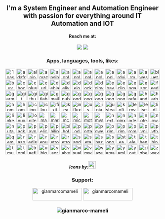 <h2 align="center">I'm a System Engineer and Automation Engineer with passion for everything around IT Automation and IOT</h2>

<h4 align="center">Reach me at:</h4>

<div align="center"> <a href="https://www.linkedin.com/in/gianmarco-mameli" target="_blank"><img src="https://img.shields.io/badge/LinkedIn-0077B5?style=for-the-badge&logo=linkedin&logoColor=white" target="_blank"></a>
<a href="https://github.com/gianmarco-mameli" target="_blank"><img src="https://img.shields.io/badge/GitHub-100000?style=for-the-badge&logo=github&logoColor=white" target="_blank"></a>

<h3 align="center">Apps, languages, tools, likes:</h3>
<p align="center">
<img height="32" width="32" src="https://cdn.simpleicons.org/1password" title="1password"/>
<img height="32" width="32" src="https://cdn.simpleicons.org/adafruit/000/fff" title="adafruit"/>
<img height="32" width="32" src="https://cdn.simpleicons.org/alpinelinux" title="alpinelinux"/>
<img height="32" width="32" src="https://cdn.simpleicons.org/amazon" title="amazon"/>
<img height="32" width="32" src="https://cdn.simpleicons.org/ansible" title="ansible"/>
<img height="32" width="32" src="https://cdn.simpleicons.org/apple/000/fff" title="apple"/>
<img height="32" width="32" src="https://cdn.simpleicons.org/applearcade/000/fff" title="applearcade"/>
<img height="32" width="32" src="https://cdn.simpleicons.org/applemusic" title="applemusic"/>
<img height="32" width="32" src="https://cdn.simpleicons.org/applepay/000/fff" title="applepay"/>
<img height="32" width="32" src="https://cdn.simpleicons.org/appletv/000/fff" title="appletv"/>
<img height="32" width="32" src="https://cdn.simpleicons.org/arduino" title="arduino"/>
<img height="32" width="32" src="https://cdn.simpleicons.org/arm" title="arm"/>
<img height="32" width="32" src="https://cdn.simpleicons.org/awesomelists" title="awesomelists"/>
<img height="32" width="32" src="https://cdn.simpleicons.org/bluetooth" title="bluetooth"/>
<img height="32" width="32" src="https://cdn.simpleicons.org/buymeacoffee" title="buymeacoffee"/>
<img height="32" width="32" src="https://cdn.simpleicons.org/chocolatey" title="chocolatey"/>
<img height="32" width="32" src="https://cdn.simpleicons.org/cplusplus" title="cplusplus"/>
<img height="32" width="32" src="https://cdn.simpleicons.org/curl" title="curl"/>
<img height="32" width="32" src="https://cdn.simpleicons.org/debian" title="debian"/>
<img height="32" width="32" src="https://cdn.simpleicons.org/deliveroo" title="deliveroo"/>
<img height="32" width="32" src="https://cdn.simpleicons.org/delonghi" title="delonghi"/>
<img height="32" width="32" src="https://cdn.simpleicons.org/docker" title="docker"/>
<img height="32" width="32" src="https://cdn.simpleicons.org/dolby/000/fff" title="dolby"/>
<img height="32" width="32" src="https://cdn.simpleicons.org/ebay" title="ebay"/>
<img height="32" width="32" src="https://cdn.simpleicons.org/eclipsemosquitto" title="eclipsemosquitto"/>
<img height="32" width="32" src="https://cdn.simpleicons.org/engadget/000/fff" title="engadget"/>
<img height="32" width="32" src="https://cdn.simpleicons.org/espressif" title="espressif"/>
<img height="32" width="32" src="https://cdn.simpleicons.org/feedly" title="feedly"/>
<img height="32" width="32" src="https://cdn.simpleicons.org/garmin/000/fff" title="garmin"/>
<img height="32" width="32" src="https://cdn.simpleicons.org/git" title="git"/>
<img height="32" width="32" src="https://cdn.simpleicons.org/github/000/fff" title="github"/>
<img height="32" width="32" src="https://cdn.simpleicons.org/gitlab" title="gitlab"/>
<img height="32" width="32" src="https://cdn.simpleicons.org/gmail" title="gmail"/>
<img height="32" width="32" src="https://cdn.simpleicons.org/gnubash" title="gnubash"/>
<img height="32" width="32" src="https://cdn.simpleicons.org/gogdotcom" title="gogdotcom"/>
<img height="32" width="32" src="https://cdn.simpleicons.org/google" title="google"/>
<img height="32" width="32" src="https://cdn.simpleicons.org/googlechrome" title="googlechrome"/>
<img height="32" width="32" src="https://cdn.simpleicons.org/googleearth" title="googleearth"/>
<img height="32" width="32" src="https://cdn.simpleicons.org/googlemaps" title="googlemaps"/>
<img height="32" width="32" src="https://cdn.simpleicons.org/grafana" title="grafana"/>
<img height="32" width="32" src="https://cdn.simpleicons.org/handm" title="handm"/>
<img height="32" width="32" src="https://cdn.simpleicons.org/harbor" title="harbor"/>
<img height="32" width="32" src="https://cdn.simpleicons.org/homeassistant" title="homeassistant"/>
<img height="32" width="32" src="https://cdn.simpleicons.org/homebridge" title="homebridge"/>
<img height="32" width="32" src="https://cdn.simpleicons.org/icinga/000/fff" title="icinga"/>
<img height="32" width="32" src="https://cdn.simpleicons.org/icloud" title="icloud"/>
<img height="32" width="32" src="https://cdn.simpleicons.org/ifixit" title="ifixit"/>
<img height="32" width="32" src="https://cdn.simpleicons.org/ikea" title="ikea"/>
<img height="32" width="32" src="https://cdn.simpleicons.org/influxdb" title="influxdb"/>
<img height="32" width="32" src="https://cdn.simpleicons.org/ios/000/fff" title="ios"/>
<img height="32" width="32" src="https://cdn.simpleicons.org/jinja" title="jinja"/>
<img height="32" width="32" src="https://cdn.simpleicons.org/justeat" title="justeat"/>
<img height="32" width="32" src="https://cdn.simpleicons.org/kofi" title="kofi"/>
<img height="32" width="32" src="https://cdn.simpleicons.org/leroymerlin" title="leroymerlin"/>
<img height="32" width="32" src="https://cdn.simpleicons.org/letsencrypt" title="letsencrypt"/>
<img height="32" width="32" src="https://cdn.simpleicons.org/lidl" title="lidl"/>
<img height="32" width="32" src="https://cdn.simpleicons.org/linkedin" title="linkedin"/>
<img height="32" width="32" src="https://cdn.simpleicons.org/linux" title="linux"/>
<img height="32" width="32" src="https://cdn.simpleicons.org/logitech" title="logitech"/>
<img height="32" width="32" src="https://cdn.simpleicons.org/macos/000/fff" title="macos"/>
<img height="32" width="32" src="https://cdn.simpleicons.org/mariadb" title="mariadb"/>
<img height="32" width="32" src="https://cdn.simpleicons.org/mcdonalds" title="mcdonalds"/>
<img height="32" width="32" src="https://cdn.simpleicons.org/microbit" title="microbit"/>
<img height="32" width="32" src="https://cdn.simpleicons.org/mqtt" title="mqtt"/>
<img height="32" width="32" src="https://cdn.simpleicons.org/mysql" title="mysql"/>
<img height="32" width="32" src="https://cdn.simpleicons.org/nextdoor" title="nextdoor"/>
<img height="32" width="32" src="https://cdn.simpleicons.org/nginx" title="nginx"/>
<img height="32" width="32" src="https://cdn.simpleicons.org/nodered" title="nodered"/>
<img height="32" width="32" src="https://cdn.simpleicons.org/notepadplusplus" title="notepadplusplus"/>
<img height="32" width="32" src="https://cdn.simpleicons.org/now/000/fff" title="now"/>
<img height="32" width="32" src="https://cdn.simpleicons.org/nutanix" title="nutanix"/>
<img height="32" width="32" src="https://cdn.simpleicons.org/packer" title="packer"/>
<img height="32" width="32" src="https://cdn.simpleicons.org/paypal" title="paypal"/>
<img height="32" width="32" src="https://cdn.simpleicons.org/pelican" title="pelican"/>
<img height="32" width="32" src="https://cdn.simpleicons.org/philipshue" title="philipshue"/>
<img height="32" width="32" src="https://cdn.simpleicons.org/pihole" title="pihole"/>
<img height="32" width="32" src="https://cdn.simpleicons.org/podman" title="podman"/>
<img height="32" width="32" src="https://cdn.simpleicons.org/portainer" title="portainer"/>
<img height="32" width="32" src="https://cdn.simpleicons.org/powershell" title="powershell"/>
<img height="32" width="32" src="https://cdn.simpleicons.org/prime" title="prime"/>
<img height="32" width="32" src="https://cdn.simpleicons.org/primevideo" title="primevideo"/>
<img height="32" width="32" src="https://cdn.simpleicons.org/prometheus" title="prometheus"/>
<img height="32" width="32" src="https://cdn.simpleicons.org/pypi" title="pypi"/>
<img height="32" width="32" src="https://cdn.simpleicons.org/python" title="python"/>
<img height="32" width="32" src="https://cdn.simpleicons.org/qemu" title="qemu"/>
<img height="32" width="32" src="https://cdn.simpleicons.org/raspberrypi" title="raspberrypi"/>
<img height="32" width="32" src="https://cdn.simpleicons.org/redis" title="redis"/>
<img height="32" width="32" src="https://cdn.simpleicons.org/republicofgamers" title="republicofgamers"/>
<img height="32" width="32" src="https://cdn.simpleicons.org/retroarch/000/fff" title="retroarch"/>
<img height="32" width="32" src="https://cdn.simpleicons.org/retropie" title="retropie"/>
<img height="32" width="32" src="https://cdn.simpleicons.org/sandisk" title="sandisk"/>
<img height="32" width="32" src="https://cdn.simpleicons.org/setapp" title="setapp"/>
<img height="32" width="32" src="https://cdn.simpleicons.org/shazam" title="shazam"/>
<img height="32" width="32" src="https://cdn.simpleicons.org/sonos/000/fff" title="sonos"/>
<img height="32" width="32" src="https://cdn.simpleicons.org/steam/000/fff" title="steam"/>
<img height="32" width="32" src="https://cdn.simpleicons.org/telegram" title="telegram"/>
<img height="32" width="32" src="https://cdn.simpleicons.org/thenorthface/000/fff" title="thenorthface"/>
<img height="32" width="32" src="https://cdn.simpleicons.org/thingiverse" title="thingiverse"/>
<img height="32" width="32" src="https://cdn.simpleicons.org/tmux" title="tmux"/>
<img height="32" width="32" src="https://cdn.simpleicons.org/toml" title="toml"/>
<img height="32" width="32" src="https://cdn.simpleicons.org/traefikproxy" title="traefikproxy"/>
<img height="32" width="32" src="https://cdn.simpleicons.org/ubiquiti" title="ubiquiti"/>
<img height="32" width="32" src="https://cdn.simpleicons.org/vagrant" title="vagrant"/>
<img height="32" width="32" src="https://cdn.simpleicons.org/valve" title="valve"/>
<img height="32" width="32" src="https://cdn.simpleicons.org/visualstudiocode" title="visualstudiocode"/>
<img height="32" width="32" src="https://cdn.simpleicons.org/vmware" title="vmware"/>
<img height="32" width="32" src="https://cdn.simpleicons.org/waze" title="waze"/>
<img height="32" width="32" src="https://cdn.simpleicons.org/yamahacorporation" title="yamahacorporation"/>
<img height="32" width="32" src="https://cdn.simpleicons.org/yaml" title="yaml"/>
<img height="32" width="32" src="https://cdn.simpleicons.org/youtube" title="youtube"/>
<img height="32" width="32" src="https://cdn.simpleicons.org/zigbee" title="zigbee"/>
<img height="32" width="32" src="https://cdn.simpleicons.org/zwave" title="zwave"/>

<h5 align="center">Icons by:<a href="https://simpleicons.org/"><img height="24" width="24" src="https://cdn.simpleicons.org/simpleicons/000/fff" title="simpleicons"/></h5></a>

<h3 align="center">Support:</h3>
<p align="center"><a href="https://www.buymeacoffee.com/gianmarcomameli"><img align="center" src="https://cdn.buymeacoffee.com/buttons/v2/default-yellow.png" height="40" width="160" alt="gianmarcomameli" /></a>
<a href="https://ko-fi.com/gianmarcomameli"> <img align="center" src="https://cdn.ko-fi.com/cdn/kofi3.png?v=3" height="40" width="160" alt="gianmarcomameli" /></a></p>
<h3 align="center"> <img src="https://komarev.com/ghpvc/?username=gianmarco-mameli&label=Profile%20views&color=0e75b6&style=flat" alt="gianmarco-mameli" /> </h3>
